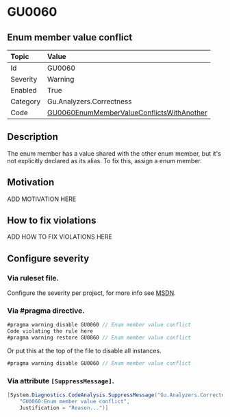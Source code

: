# GU0060
## Enum member value conflict

| Topic    | Value
| :--      | :--
| Id       | GU0060
| Severity | Warning
| Enabled  | True
| Category | Gu.Analyzers.Correctness
| Code     | [GU0060EnumMemberValueConflictsWithAnother](https://github.com/GuOrg/Gu.Analyzers/blob/master/Gu.Analyzers/GU0060EnumMemberValueConflictsWithAnother.cs)

## Description

The enum member has a value shared with the other enum member, but it's not explicitly declared as its alias. To fix this, assign a enum member.

## Motivation

ADD MOTIVATION HERE

## How to fix violations

ADD HOW TO FIX VIOLATIONS HERE

<!-- start generated config severity -->
## Configure severity

### Via ruleset file.

Configure the severity per project, for more info see [MSDN](https://msdn.microsoft.com/en-us/library/dd264949.aspx).

### Via #pragma directive.
```C#
#pragma warning disable GU0060 // Enum member value conflict
Code violating the rule here
#pragma warning restore GU0060 // Enum member value conflict
```

Or put this at the top of the file to disable all instances.
```C#
#pragma warning disable GU0060 // Enum member value conflict
```

### Via attribute `[SuppressMessage]`.

```C#
[System.Diagnostics.CodeAnalysis.SuppressMessage("Gu.Analyzers.Correctness", 
    "GU0060:Enum member value conflict", 
    Justification = "Reason...")]
```
<!-- end generated config severity -->